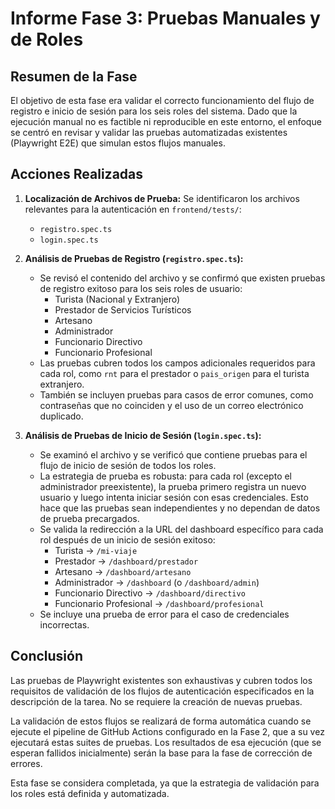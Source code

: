 # Informe Fase 3: Pruebas Manuales y de Roles

## Resumen de la Fase

El objetivo de esta fase era validar el correcto funcionamiento del flujo de registro e inicio de sesión para los seis roles del sistema. Dado que la ejecución manual no es factible ni reproducible en este entorno, el enfoque se centró en revisar y validar las pruebas automatizadas existentes (Playwright E2E) que simulan estos flujos manuales.

## Acciones Realizadas

1.  **Localización de Archivos de Prueba:** Se identificaron los archivos relevantes para la autenticación en `frontend/tests/`:
    *   `registro.spec.ts`
    *   `login.spec.ts`

2.  **Análisis de Pruebas de Registro (`registro.spec.ts`):**
    *   Se revisó el contenido del archivo y se confirmó que existen pruebas de registro exitoso para los seis roles de usuario:
        *   Turista (Nacional y Extranjero)
        *   Prestador de Servicios Turísticos
        *   Artesano
        *   Administrador
        *   Funcionario Directivo
        *   Funcionario Profesional
    *   Las pruebas cubren todos los campos adicionales requeridos para cada rol, como `rnt` para el prestador o `pais_origen` para el turista extranjero.
    *   También se incluyen pruebas para casos de error comunes, como contraseñas que no coinciden y el uso de un correo electrónico duplicado.

3.  **Análisis de Pruebas de Inicio de Sesión (`login.spec.ts`):**
    *   Se examinó el archivo y se verificó que contiene pruebas para el flujo de inicio de sesión de todos los roles.
    *   La estrategia de prueba es robusta: para cada rol (excepto el administrador preexistente), la prueba primero registra un nuevo usuario y luego intenta iniciar sesión con esas credenciales. Esto hace que las pruebas sean independientes y no dependan de datos de prueba precargados.
    *   Se valida la redirección a la URL del dashboard específico para cada rol después de un inicio de sesión exitoso:
        *   Turista → `/mi-viaje`
        *   Prestador → `/dashboard/prestador`
        *   Artesano → `/dashboard/artesano`
        *   Administrador → `/dashboard` (o `/dashboard/admin`)
        *   Funcionario Directivo → `/dashboard/directivo`
        *   Funcionario Profesional → `/dashboard/profesional`
    *   Se incluye una prueba de error para el caso de credenciales incorrectas.

## Conclusión

Las pruebas de Playwright existentes son exhaustivas y cubren todos los requisitos de validación de los flujos de autenticación especificados en la descripción de la tarea. No se requiere la creación de nuevas pruebas.

La validación de estos flujos se realizará de forma automática cuando se ejecute el pipeline de GitHub Actions configurado en la Fase 2, que a su vez ejecutará estas suites de pruebas. Los resultados de esa ejecución (que se esperan fallidos inicialmente) serán la base para la fase de corrección de errores.

Esta fase se considera completada, ya que la estrategia de validación para los roles está definida y automatizada.